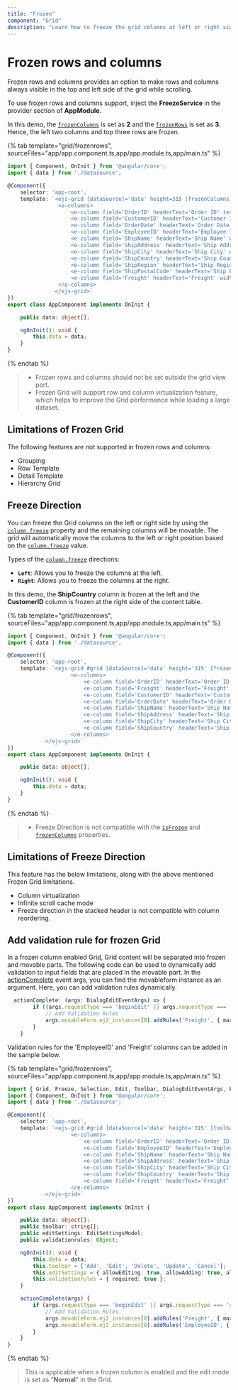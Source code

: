 ```yaml
---
title: "Frozen"
component: "Grid"
description: "Learn how to freeze the grid columns at left or right side and how to freeze the grid rows at top."
---
```


# Frozen rows and columns

Frozen rows and columns provides an option to make rows and columns always visible in the top and left side of the grid while scrolling.

To use frozen rows and columns support, inject the **FreezeService** in the provider section of **AppModule**.

In this demo, the [`frozenColumns`](../api/grid/#frozencolumns) is set as **2** and the [`frozenRows`](../api/grid/#frozenrows)
is set as **3**. Hence, the left two columns and top three rows are frozen.

{% tab template="grid/frozenrows", sourceFiles="app/app.component.ts,app/app.module.ts,app/main.ts" %}

```typescript
import { Component, OnInit } from '@angular/core';
import { data } from './datasource';

@Component({
    selector: 'app-root',
    template: `<ejs-grid [dataSource]='data' height=315 [frozenColumns]='2' [frozenRows]='3' [allowSelection]='false' [enableHover]='false'>
                <e-columns>
                    <e-column field='OrderID' headerText='Order ID' textAlign='Right' width=120></e-column>
                    <e-column field='CustomerID' headerText='Customer ID' width=150></e-column>
                    <e-column field='OrderDate' headerText='Order Date' width=130 format='yMd' textAlign='Right'></e-column>
                    <e-column field='EmployeeID' headerText='Employee ID' textAlign='Right' width=120></e-column>
                    <e-column field='ShipName' headerText='Ship Name' width=150></e-column>
                    <e-column field='ShipAddress' headerText='Ship Address' width=170></e-column>
                    <e-column field='ShipCity' headerText='Ship City' width=150></e-column>
                    <e-column field='ShipCountry' headerText='Ship Country' width=150></e-column>
                    <e-column field='ShipRegion' headerText='Ship Region' width=150></e-column>
                    <e-column field='ShipPostalCode' headerText='Ship Postal Code' width=150></e-column>
                    <e-column field='Freight' headerText='Freight' width=120></e-column>
                </e-columns>
               </ejs-grid>`
})
export class AppComponent implements OnInit {

    public data: object[];

    ngOnInit(): void {
        this.data = data;
    }
}

```

{% endtab %}

> * Frozen rows and columns should not be set outside the grid view port.
> * Frozen Grid will support row and column virtualization feature, which helps to improve the Grid performance while loading a large dataset.

## Limitations of Frozen Grid

The following features are not supported in frozen rows and columns:

* Grouping
* Row Template
* Detail Template
* Hierarchy Grid

## Freeze Direction

You can freeze the Grid columns on the left or right side by using the [`column.freeze`](../api/grid/column/#freeze) property and the remaining columns will be movable. The grid will automatically move the columns to the left or right position based on the [`column.freeze`](../api/grid/column/#freeze) value.

Types of the [`column.freeze`](../api/grid/column/#freeze) directions:

* **`Left`**: Allows you to freeze the columns at the left.
* **`Right`**: Allows you to freeze the columns at the right.

In this demo, the **ShipCountry** column is frozen at the left and the **CustomerID** column is frozen at the right side of the content table.

{% tab template="grid/frozenrows", sourceFiles="app/app.component.ts,app/app.module.ts,app/main.ts" %}

```typescript
import { Component, OnInit } from '@angular/core';
import { data } from './datasource';

@Component({
    selector: 'app-root',
    template: `<ejs-grid #grid [dataSource]='data' height='315' [frozenRows]='2' [enableHover]='false'>
                    <e-columns>
                        <e-column field='OrderID' headerText='Order ID' width='120' textAlign='Right'></e-column>
                        <e-column field='Freight' headerText='Freight' width='120' format='C2' textAlign='Right'></e-column>
                        <e-column field='CustomerID' headerText='Customer ID' width='150' freeze='Right'></e-column>
                        <e-column field='OrderDate' headerText='Order Date' width='130' format="yMd" textAlign='Right'></e-column>
                        <e-column field='ShipName' headerText='Ship Name' width='150'></e-column>
                        <e-column field='ShipAddress' headerText='Ship Address' width='170'></e-column>
                        <e-column field='ShipCity' headerText='Ship City' width='150'></e-column>
                        <e-column field='ShipCountry' headerText='Ship Country' width='150' freeze='Left'></e-column>
                    </e-columns>
            </ejs-grid>`
})
export class AppComponent implements OnInit {

    public data: object[];

    ngOnInit(): void {
        this.data = data;
    }
}

```

{% endtab %}

> * Freeze Direction is not compatible with the [`isFrozen`](../api/grid/column/#isfrozen) and [`frozenColumns`](../api/grid/#frozencolumns) properties.

## Limitations of Freeze Direction

This feature has the below limitations, along with the above mentioned Frozen Grid limitations.

* Column virtualization
* Infinite scroll cache mode
* Freeze direction in the stacked header is not compatible with column reordering.

## Add validation rule for frozen Grid

In a frozen column enabled Grid, Grid content will be separated into frozen and movable parts. The following code can be used to dynamically add validation to input fields that are placed in the movable part. In the [actionComplete](../api/grid/#actioncomplete) event args, you can find the movableform instance as an argument. Here, you can add validation rules dynamically.

```typescript
  actionComplete: (args: DialogEditEventArgs) => {
        if ((args.requestType === 'beginEdit' || args.requestType === 'add')) {
            // Add Validation Rules
            args.movableForm.ej2_instances[0].addRules('Freight', { max: 200 }); // Here, 'Freight' is the column name.
        }
    }

```

Validation rules for the 'EmployeeID' and 'Freight' columns can be added in the sample below.

{% tab template="grid/frozenrows", sourceFiles="app/app.component.ts,app/app.module.ts,app/main.ts" %}

```typescript
import { Grid, Freeze, Selection, Edit, Toolbar, DialogEditEventArgs, EditSettingsModel } from '@syncfusion/ej2-angular-grids';
import { Component, OnInit } from '@angular/core';
import { data } from './datasource';

@Component({
    selector: 'app-root',
    template: `<ejs-grid #grid [dataSource]='data' height='315' [toolbar]='toolbar' [editSettings]='editSettings' allowSelection='false' enableHover='false' (actionComplete)="actionComplete($event)">
                    <e-columns>
                        <e-column field='OrderID' headerText='Order ID' width='120' textAlign='Right' isPrimaryKey='true'></e-column>
                        <e-column field='EmployeeID' headerText='Employee ID' width='120' textAlign='Right' [validationRules]='validationrules'></e-column>
                        <e-column field='ShipName' headerText='Ship Name' width='150'></e-column>
                        <e-column field='ShipAddress' headerText='Ship Address' width='170'></e-column>
                        <e-column field='ShipCity' headerText='Ship City' width='150'></e-column>
                        <e-column field='ShipCountry' headerText='Ship Country' width='150' isFrozen='true'></e-column>
                        <e-column field='Freight' headerText='Freight' width='120' [validationRules]='validationrules' textAlign='Right'></e-column>
                    </e-columns>
            </ejs-grid>`
})
export class AppComponent implements OnInit {

    public data: object[];
    public toolbar: string[];
    public editSettings: EditSettingsModel;
    public validationrules: Object;

    ngOnInit(): void {
        this.data = data;
        this.toolbar = ['Add', 'Edit', 'Delete', 'Update', 'Cancel'];
        this.editSettings = { allowEditing: true, allowAdding: true, allowDeleting: true };
        this.validationrules = { required: true };
    }

    actionComplete(args) {
        if (args.requestType === 'beginEdit' || args.requestType === 'add') {
            // Add Validation Rules
            args.movableForm.ej2_instances[0].addRules('Freight', { max: 200 });
            args.movableForm.ej2_instances[0].addRules('EmployeeID', { max: 20 });
        }
    }
}

```

{% endtab %}

> This is applicable when a frozen column is enabled and the edit mode is set as "**Normal**" in the Grid.